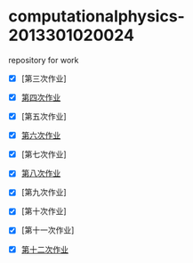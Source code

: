 # computationalphysics-2013301020024
repository for work
- [x] [第三次作业]
- [x] [第四次作业](https://github.com/x-blossom/computationalphysics-2013301020024/blob/master/4th/readme4th.md)
- [x] [第五次作业]
- [x] [第六次作业](https://www.zybuluo.com/X-blossom/note/350703)
- [x] [第七次作业]
- [x] [第八次作业](https://www.zybuluo.com/X-blossom/note/363716)

- [x] [第九次作业]
- [x] [第十次作业]
- [x] [第十一次作业]
- [x] [第十二次作业](https://www.zybuluo.com/X-blossom/note/377527)
